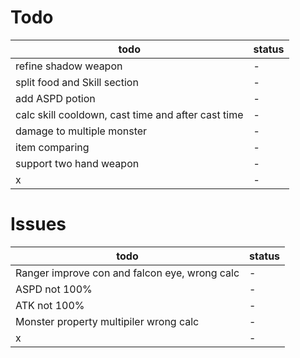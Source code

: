 # Todo

| todo                                               | status |
| -------------------------------------------------- | ------ |
| refine shadow weapon                               | -      |
| split food and Skill section                       | -      |
| add ASPD potion                                    | -      |
| calc skill cooldown, cast time and after cast time | -      |
| damage to multiple monster                         | -      |
| item comparing                                     | -      |
| support two hand weapon                            | -      |
| x                                                  | -      |

# Issues

| todo                                          | status |
| --------------------------------------------- | ------ |
| Ranger improve con and falcon eye, wrong calc | -      |
| ASPD not 100%                                 | -      |
| ATK not 100%                                  | -      |
| Monster property multipiler wrong calc        | -      |
| x                                             | -      |
